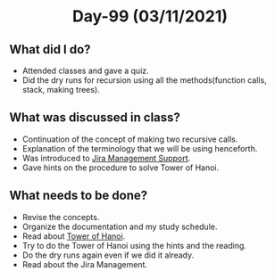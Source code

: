  <h1 align="center"> Day-99 (03/11/2021) </h1> 
 
 ## What did I do?
  - Attended classes and gave a quiz.
  - Did the dry runs for recursion using all the methods(function calls, stack, making trees).
  
 ## What was discussed in class?
  - Continuation of the concept of making two recursive calls.
  - Explanation of the terminology that we will be using henceforth. 
  - Was introduced to [Jira Management Support](https://www.atlassian.com/software/jira/service-management).
  - Gave hints on the procedure to solve Tower of Hanoi.
  
 ## What needs to be done?
  - Revise the concepts.
  - Organize the documentation and my study schedule.
  - Read about [Tower of Hanoi](https://en.wikipedia.org/wiki/Tower_of_Hanoi).
  - Try to do the Tower of Hanoi using the hints and the reading. 
  - Do the dry runs again even if we did it already.
  - Read about the Jira Management.

